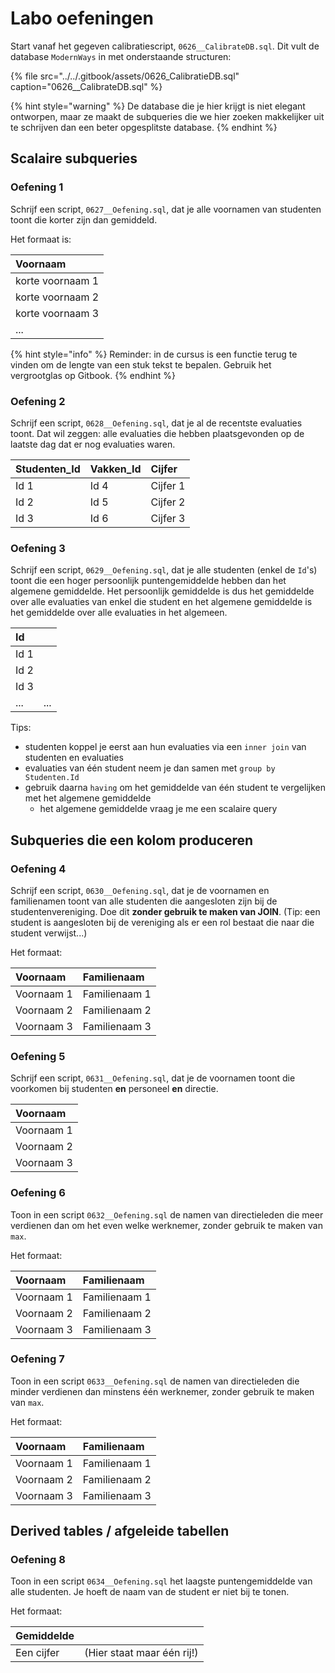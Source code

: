 # Labo oefeningen

Start vanaf het gegeven calibratiescript, `0626__CalibrateDB.sql`. Dit vult de database `ModernWays` in met onderstaande structuren:

{% file src="../../.gitbook/assets/0626\_CalibratieDB.sql" caption="0626\_\_CalibrateDB.sql" %}

{% hint style="warning" %}
De database die je hier krijgt is niet elegant ontworpen, maar ze maakt de subqueries die we hier zoeken makkelijker uit te schrijven dan een beter opgesplitste database.
{% endhint %}

## Scalaire subqueries

### Oefening 1

Schrijf een script, `0627__Oefening.sql`, dat je alle voornamen van studenten toont die korter zijn dan gemiddeld.

Het formaat is:

| Voornaam |
| :--- |
| korte voornaam 1 |
| korte voornaam 2 |
| korte voornaam 3 |
| ... |

{% hint style="info" %}
Reminder: in de cursus is een functie terug te vinden om de lengte van een stuk tekst te bepalen. Gebruik het vergrootglas op Gitbook.
{% endhint %}

### Oefening 2

Schrijf een script, `0628__Oefening.sql`, dat je al de recentste evaluaties toont. Dat wil zeggen: alle evaluaties die hebben plaatsgevonden op de laatste dag dat er nog evaluaties waren.

| Studenten\_Id | Vakken\_Id | Cijfer |
| :--- | :--- | :--- |
| Id 1 | Id 4 | Cijfer 1 |
| Id 2 | Id 5 | Cijfer 2 |
| Id 3 | Id 6 | Cijfer 3 |

### Oefening 3

Schrijf een script, `0629__Oefening.sql`, dat je alle studenten \(enkel de `Id`'s\) toont die een hoger persoonlijk puntengemiddelde hebben dan het algemene gemiddelde. Het persoonlijk gemiddelde is dus het gemiddelde over alle evaluaties van enkel die student en het algemene gemiddelde is het gemiddelde over alle evaluaties in het algemeen.

| Id |  |
| :--- | :--- |
| Id 1 |  |
| Id 2 |  |
| Id 3 |  |
| ... | ... |

Tips:

* studenten koppel je eerst aan hun evaluaties via een `inner join` van studenten en evaluaties
* evaluaties van één student neem je dan samen met `group by Studenten.Id`
* gebruik daarna `having` om het gemiddelde van één student te vergelijken met het algemene gemiddelde
  * het algemene gemiddelde vraag je me een scalaire query

## Subqueries die een kolom produceren

### Oefening 4

Schrijf een script, `0630__Oefening.sql`, dat je de voornamen en familienamen toont van alle studenten die aangesloten zijn bij de studentenvereniging. Doe dit **zonder gebruik te maken van JOIN**. \(Tip: een student is aangesloten bij de vereniging als er een rol bestaat die naar die student verwijst...\)

Het formaat:

| Voornaam | Familienaam |
| :--- | :--- |
| Voornaam 1 | Familienaam 1 |
| Voornaam 2 | Familienaam 2 |
| Voornaam 3 | Familienaam 3 |

### Oefening 5

Schrijf een script, `0631__Oefening.sql`, dat je de voornamen toont die voorkomen bij studenten **en** personeel **en** directie.

| Voornaam |
| :--- |
| Voornaam 1 |
| Voornaam 2 |
| Voornaam 3 |

### Oefening 6

Toon in een script `0632__Oefening.sql` de namen van directieleden die meer verdienen dan om het even welke werknemer, zonder gebruik te maken van `max`.

Het formaat:

| Voornaam | Familienaam |
| :--- | :--- |
| Voornaam 1 | Familienaam 1 |
| Voornaam 2 | Familienaam 2 |
| Voornaam 3 | Familienaam 3 |

### Oefening 7

Toon in een script `0633__Oefening.sql` de namen van directieleden die minder verdienen dan minstens één werknemer, zonder gebruik te maken van `max`.

Het formaat:

| Voornaam | Familienaam |
| :--- | :--- |
| Voornaam 1 | Familienaam 1 |
| Voornaam 2 | Familienaam 2 |
| Voornaam 3 | Familienaam 3 |

## Derived tables / afgeleide tabellen

### Oefening 8

Toon in een script `0634__Oefening.sql` het laagste puntengemiddelde van alle studenten. Je hoeft de naam van de student er niet bij te tonen.

Het formaat:

| Gemiddelde |  |
| :--- | :--- |
| Een cijfer | \(Hier staat maar één rij!\) |

